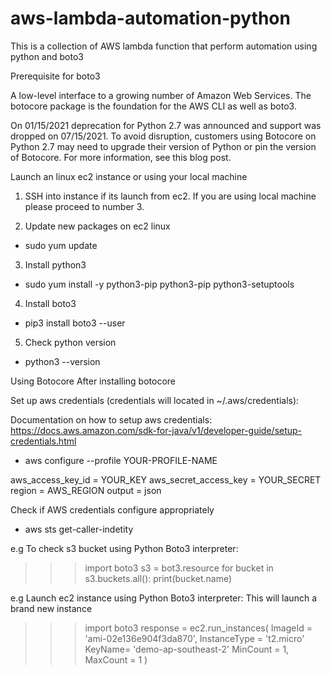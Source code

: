 # aws-lambda-automation-python
This is a collection of AWS lambda function that perform automation using python and boto3

Prerequisite for boto3

A low-level interface to a growing number of Amazon Web Services. The botocore package is the foundation for the AWS CLI as well as boto3.

On 01/15/2021 deprecation for Python 2.7 was announced and support was dropped on 07/15/2021. To avoid disruption, customers using Botocore on Python 2.7 may need to upgrade their version of Python or pin the version of Botocore. For more information, see this blog post.

Launch an linux ec2 instance or using your local machine
1. SSH into instance if its launch from ec2. If you are using local machine please proceed to number 3.

2. Update new packages on ec2 linux 
- sudo yum update

3. Install python3 
- sudo yum install -y python3-pip  python3-pip python3-setuptools

4. Install boto3 
- pip3 install boto3 --user

5. Check python version 
- python3 --version

Using Botocore
After installing botocore

Set up aws credentials (credentials will located in ~/.aws/credentials):

Documentation on how to setup aws credentials: https://docs.aws.amazon.com/sdk-for-java/v1/developer-guide/setup-credentials.html

- aws configure --profile YOUR-PROFILE-NAME

aws_access_key_id = YOUR_KEY
aws_secret_access_key = YOUR_SECRET
region = AWS_REGION
output = json

Check if AWS credentials configure appropriately
- aws sts get-caller-indetity

e.g To check s3 bucket using Python Boto3 interpreter:
>>> import boto3
>>> s3 = bot3.resource
>>> for bucket in s3.buckets.all():
>>> print(bucket.name)

e.g Launch ec2 instance using Python Boto3 interpreter:
This will launch a brand new instance
>>> import boto3
>>> response = ec2.run_instances(
>>>     ImageId = 'ami-02e136e904f3da870',
>>>     InstanceType = 't2.micro'
>>>     KeyName= 'demo-ap-southeast-2'
>>>     MinCount = 1,
>>>     MaxCount = 1
>>> )